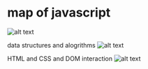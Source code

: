 # map of javascript

![alt text](https://github.com/mechaniac/javaScript_cheatSheet/blob/main/Javascript_01.jpg?raw=true)

data structures and alogrithms
![alt text](https://github.com/mechaniac/javaScript_cheatSheet/blob/main/algorithms_01.jpg?raw=true)

HTML and CSS and DOM interaction
![alt text](https://github.com/mechaniac/javaScript_cheatSheet/blob/main/HTML_CSS_01.jpg?raw=true)